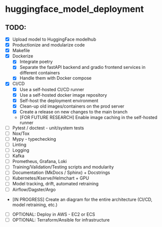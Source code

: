 # huggingface_model_deployment

## TODO:
- [X] Upload model to HuggingFace modelhub
- [X] Productionize and modularize code
- [X] Makefile
- [X] Dockerize
    - [X] Integrate poetry
    - [X] Separate the fastAPI backend and gradio frontend services in different containers
    - [X] Handle them with Docker compose
- [X] CI/CD
    - [X] Use a self-hosted CI/CD runner
    - [X] Use a self-hosted docker image repository
    - [X] Self-host the deployment environment
    - [X] Clean-up old images/containers on the prod server
    - [X] Create a release on new changes to the main branch
    - [FOR FUTURE RESEARCH] Enable image caching in the self-hosted runner
- [ ] Pytest / doctest - unit/system tests
- [ ] Nox/Tox
- [ ] Mypy  - typechecking
- [ ] Linting
- [ ] Logging
- [ ] Kafka
- [ ] Prometheus, Grafana, Loki
- [ ] Training/Validation/Testing scripts and modularity
- [ ] Documentation (MkDocs / Sphinx) + Docstrings
- [ ] Kubernetes/Kserve/Helmchart + GPU
- [ ] Model tracking, drift, automated retraining
- [ ] Airflow/Dagster/Argo
- [IN PROGRESS] Create an diagram for the entire architecture (CI/CD, model retraining, etc.)
- [ ] OPTIONAL: Deploy in AWS - EC2 or ECS
- [ ] OPTIONAL: Terraform/Ansible for infrastructure
